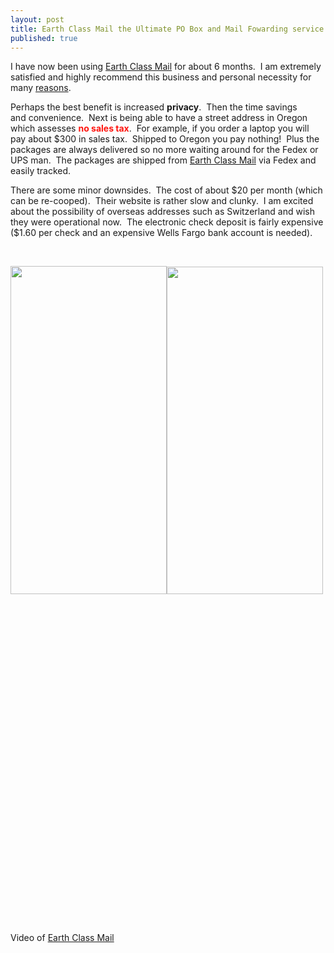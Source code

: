 ```yaml
---
layout: post
title: Earth Class Mail the Ultimate PO Box and Mail Fowarding service
published: true
---
```

<p>I have now been using <a href="http://www.myearthclassmail.com" target="_blank">Earth Class Mail</a> for about 6 months.  I am extremely satisfied and highly recommend this business and personal necessity for many <a href="http://www.runtogold.com/get-a-ghost-address/">reasons</a>.</p>
<p>Perhaps the best benefit is increased <strong>privacy</strong>.  Then the time savings and convenience.  Next is being able to have a street address in Oregon which assesses <strong><span style="color: #ff130d;">no sales tax</span></strong>.  For example, if you order a laptop you will pay about $300 in sales tax.  Shipped to Oregon you pay nothing!  Plus the packages are always delivered so no more waiting around for the Fedex or UPS man.  The packages are shipped from <a href="http://www.myearthclassmail.com" target="_blank">Earth Class Mail</a> via Fedex and easily tracked.</p>
<p>There are some minor downsides.  The cost of about $20 per month (which can be re-cooped).  Their website is rather slow and clunky.  I am excited about the possibility of overseas addresses such as Switzerland and wish they were operational now.  The electronic check deposit is fairly expensive ($1.60 per check and an expensive Wells Fargo bank account is needed).</p>
<p> </p>
<p><img class="alignleft" title="Laptop shipped to TN" src="{{ site.baseurl }}/images/37201.png" alt="" width="250" height="525" /><img class="alignright" title="Laptop shipped to CA" src="{{ site.baseurl }}/images/97005.png" alt="" width="250" height="524" /></p>
<p> </p>
<p> </p>
<p> </p>
<p> </p>
<p> </p>
<p> </p>
<p> </p>
<p> </p>
<p> </p>
<p> </p>
<p> </p>
<p> </p>
<p> </p>
<p> </p>
<p> </p>
<p> </p>
<p> </p>
<p>Video of <a href="http://www.myearthclassmail.com" target="_blank">Earth Class Mail</a><br />
<object classid="clsid:d27cdb6e-ae6d-11cf-96b8-444553540000" width="425" height="344" codebase="http://download.macromedia.com/pub/shockwave/cabs/flash/swflash.cab#version=6,0,40,0"><param name="allowFullScreen" value="true" /><param name="allowscriptaccess" value="always" /><param name="src" value="http://www.youtube.com/v/PoT7CR6XDkw&amp;hl=en&amp;fs=1" /><embed type="application/x-shockwave-flash" width="425" height="344" src="http://www.youtube.com/v/PoT7CR6XDkw&amp;hl=en&amp;fs=1" allowscriptaccess="always" allowfullscreen="true"></embed></object></p>
